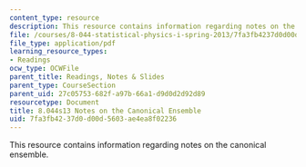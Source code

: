 ```yaml
---
content_type: resource
description: This resource contains information regarding notes on the canonical ensemble.
file: /courses/8-044-statistical-physics-i-spring-2013/7fa3fb4237d0d00d5603ae4ea8f02236_MIT8_044S13_Canonical.pdf
file_type: application/pdf
learning_resource_types:
- Readings
ocw_type: OCWFile
parent_title: Readings, Notes & Slides
parent_type: CourseSection
parent_uid: 27c05753-682f-a97b-66a1-d9d0d2d92d89
resourcetype: Document
title: 8.044s13 Notes on the Canonical Ensemble
uid: 7fa3fb42-37d0-d00d-5603-ae4ea8f02236
---
```

This resource contains information regarding notes on the canonical ensemble.

